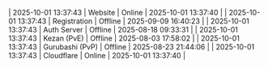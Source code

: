 | 2025-10-01 13:37:43 | Website | Online | 2025-10-01 13:37:40 |
| 2025-10-01 13:37:43 | Registration | Offline | 2025-09-09 16:40:23 |
| 2025-10-01 13:37:43 | Auth Server | Offline | 2025-08-18 09:33:31 |
| 2025-10-01 13:37:43 | Kezan (PvE) | Offline | 2025-08-03 17:58:02 |
| 2025-10-01 13:37:43 | Gurubashi (PvP) | Offline | 2025-08-23 21:44:06 |
| 2025-10-01 13:37:43 | Cloudflare | Online | 2025-10-01 13:37:40 |
